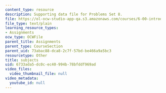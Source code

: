 ```yaml
---
content_type: resource
description: Supporting data file for Problems Set 8.
file: https://ol-ocw-studio-app-qa.s3.amazonaws.com/courses/6-00-introduction-to-computer-science-and-programming-fall-2008/6733ada5dc0cec40994b78bfddf969ad_subjects.txt
file_type: text/plain
learning_resource_types:
- Assignments
ocw_type: OCWFile
parent_title: Assignments
parent_type: CourseSection
parent_uid: 73abac88-dca8-2c7f-57bd-be466a9a5bc3
resourcetype: Other
title: subjects
uid: 6733ada5-dc0c-ec40-994b-78bfddf969ad
video_files:
  video_thumbnail_file: null
video_metadata:
  youtube_id: null
---
```

